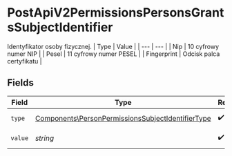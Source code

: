 # PostApiV2PermissionsPersonsGrantsSubjectIdentifier

Identyfikator osoby fizycznej.
| Type | Value |
| --- | --- |
| Nip | 10 cyfrowy numer NIP |
| Pesel | 11 cyfrowy numer PESEL |
| Fingerprint | Odcisk palca certyfikatu |


## Fields

| Field                                                                                                                  | Type                                                                                                                   | Required                                                                                                               | Description                                                                                                            |
| ---------------------------------------------------------------------------------------------------------------------- | ---------------------------------------------------------------------------------------------------------------------- | ---------------------------------------------------------------------------------------------------------------------- | ---------------------------------------------------------------------------------------------------------------------- |
| `type`                                                                                                                 | [Components\PersonPermissionsSubjectIdentifierType](../../Models/Components/PersonPermissionsSubjectIdentifierType.md) | :heavy_check_mark:                                                                                                     | Typ identyfikatora.                                                                                                    |
| `value`                                                                                                                | *string*                                                                                                               | :heavy_check_mark:                                                                                                     | Wartość identyfikatora.                                                                                                |